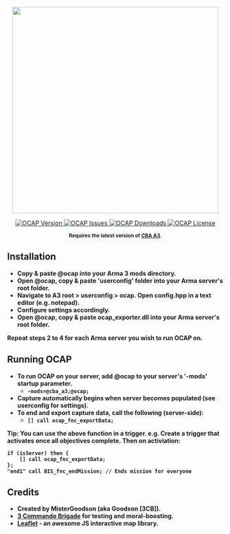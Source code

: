 <p align="center">
    <img src="https://camo.githubusercontent.com/9a4e1469755474a39f85f2e37c239d665f0eddbd/68747470733a2f2f692e696d6775722e636f6d2f345a313642384a2e706e67" width="480">
</p>

<p align="center">
    <a href="https://github.com/mistergoodson/OCAP/releases/latest">
        <img src="https://img.shields.io/badge/Version-0.5.1-blue.svg?style=flat-square" alt="OCAP Version">
    </a>
    <a href="https://github.com/mistergoodson/OCAP/issues">
        <img src="https://img.shields.io/github/issues-raw/mistergoodson/OCAP.svg?style=flat-square&label=Issues" alt="OCAP Issues">
    </a>
    <a href="https://github.com/mistergoodson/OCAP/releases">
        <img src="https://img.shields.io/github/downloads/mistergoodson/OCAP/total.svg?style=flat-square&label=Downloads" alt="OCAP Downloads">
    </a>
    <a href="https://github.com/mistergoodson/OCAP/blob/master/LICENSE">
        <img src="https://img.shields.io/badge/License-GPLv3-red.svg?style=flat-square" alt="OCAP License">
    </a>
</p>

<p align="center">
    <sup><strong>Requires the latest version of <a href="https://github.com/CBATeam/CBA_A3/releases">CBA A3</a>.
</p>

## Installation

- Copy & paste @ocap into your Arma 3 mods directory.
- Open @ocap, copy & paste 'userconfig' folder into your Arma server's root folder.
- Navigate to A3 root > userconfig > ocap. Open config.hpp in a text editor (e.g. notepad).
- Configure settings accordingly.
- Open @ocap, copy & paste ocap_exporter.dll into your Arma server's root folder.

**Repeat steps 2 to 4 for each Arma server you wish to run OCAP on.**

## Running OCAP
- To run OCAP on your server, add @ocap to your server's '-mods' startup parameter.
  - `-mods=@cba_a3;@ocap;`
- Capture automatically begins when server becomes populated (see userconfig for settings).
- To end and export capture data, call the following (server-side):
  - `[] call ocap_fnc_exportData;`

**Tip:** You can use the above function in a trigger.
e.g. Create a trigger that activates once all objectives complete. Then on activiation:
```
if (isServer) then {
    [] call ocap_fnc_exportData;
};
"end1" call BIS_fnc_endMission; // Ends mission for everyone
```

## Credits
- Created by MisterGoodson (aka Goodson [3CB]).
- [3 Commando Brigade](http://www.3commandobrigade.com/) for testing and moral-boosting.
- [Leaflet](http://www.leafletjs.com/) - an awesome JS interactive map library.
